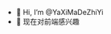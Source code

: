 - 👋 Hi, I’m @YaXiMaDeZhiYi
- 👀 现在对前端感兴趣


<!---
YaXiMaDeZhiYi/YaXiMaDeZhiYi is a ✨ special ✨ repository because its `README.md` (this file) appears on your GitHub profile.
You can click the Preview link to take a look at your changes.
--->
